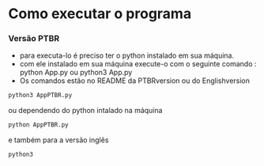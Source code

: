 # Como executar o programa
### Versão PTBR
- para executa-lo é preciso ter o python instalado em sua máquina.
- com ele instalado em sua máquina execute-o com o seguinte comando : python App.py  ou  python3 App.py
- Os comandos estão no README da PTBRversion ou do Englishversion
```bash
python3 AppPTBR.py
```
  ou dependendo do python intalado na máquina

```bash
python AppPTBR.py
```
  e também para a versão inglês

```bash
python3 
